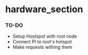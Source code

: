 # hardware_section
### TO-DO
*  Setup Hostspot with root node
*  Connect PI to root's hotspot
*  Make requests withing them